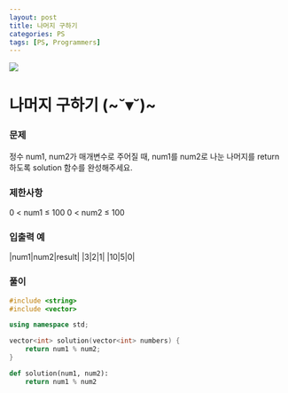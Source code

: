 ```yaml
---
layout: post
title: 나머지 구하기
categories: PS
tags: [PS, Programmers]
---
```


<img src="https://programmers.co.kr/assets/img-meta-programmers-86b32ab1929330ced348f75cf9a8033cbf8da3e78611d80f05dc3a321927f13b.png" />

# 나머지 구하기 (~˘▾˘)~

### 문제

정수 num1, num2가 매개변수로 주어질 때, num1를 num2로 나눈 나머지를 return 하도록 solution 함수를 완성해주세요.

### 제한사항

0 < num1 ≤ 100
0 < num2 ≤ 100

### 입출력 예

|num1|num2|result|
|3|2|1|
|10|5|0|

### 풀이
```c++
#include <string>
#include <vector>

using namespace std;

vector<int> solution(vector<int> numbers) {
    return num1 % num2;
}
```

```python
def solution(num1, num2):
    return num1 % num2
```